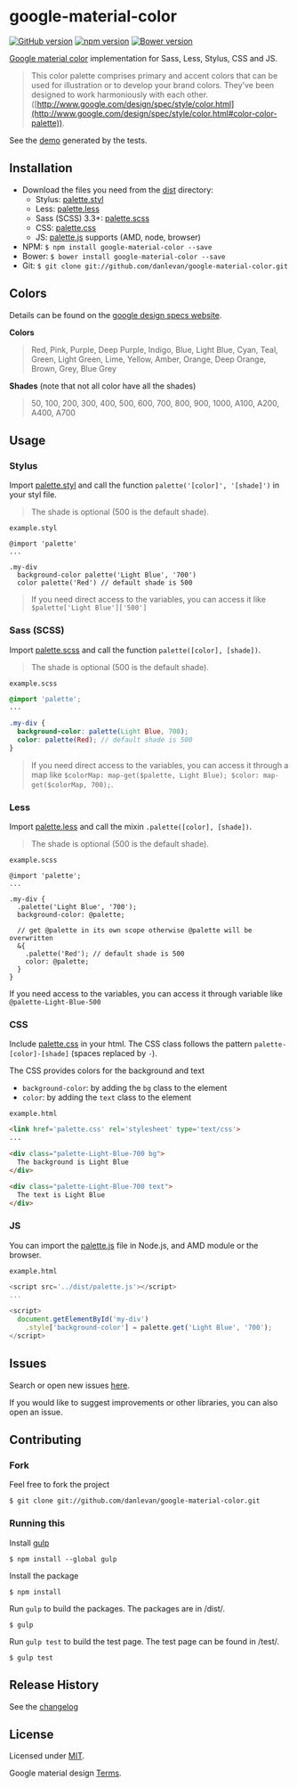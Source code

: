 # google-material-color

[![GitHub version](https://badge.fury.io/gh/danlevan%2Fgoogle-material-color.svg)](http://badge.fury.io/gh/danlevan%2Fgoogle-material-color)
[![npm version](https://badge.fury.io/js/google-material-color.svg)](http://badge.fury.io/js/google-material-color) [![Bower version](https://badge.fury.io/bo/google-material-color.svg)](http://badge.fury.io/bo/google-material-color)

[Google material color](http://www.google.com/design/spec/style/color.html#color-color-palette) implementation for Sass, Less, Stylus, CSS and JS.

> This color palette comprises primary and accent colors that can be used for illustration or to develop your brand colors. They’ve been designed to work harmoniously with each other.
([http://www.google.com/design/spec/style/color.html](http://www.google.com/design/spec/style/color.html#color-color-palette)).

See the [demo](http://danlevan.github.io/google-material-color/test/) generated by the tests.

## Installation

* Download the files you need from the [dist](dist) directory:
  * Stylus:  [palette.styl](http://danlevan.github.io/google-material-color/dist/palette.styl)
  * Less:  [palette.less](http://danlevan.github.io/google-material-color/dist/palette.less)
  * Sass (SCSS) 3.3+:  [palette.scss](http://danlevan.github.io/google-material-color/dist/palette.scss)
  * CSS:  [palette.css](http://danlevan.github.io/google-material-color/dist/palette.css)
  * JS:  [palette.js](http://danlevan.github.io/google-material-color/dist/palette.js) supports (AMD, node, browser)
* NPM: `$ npm install google-material-color --save`
* Bower: `$ bower install google-material-color --save`
* Git: `$ git clone git://github.com/danlevan/google-material-color.git`

## Colors

Details can be found on the [google design specs website](http://www.google.com/design/spec/style/color.html#color-color-palette).

**Colors**
> Red, Pink, Purple, Deep Purple, Indigo, Blue, Light Blue, Cyan, Teal, Green, Light Green, Lime, Yellow, Amber, Orange, Deep Orange, Brown, Grey, Blue Grey

**Shades** (note that not all color have all the shades)
> 50, 100, 200, 300, 400, 500, 600, 700, 800, 900, 1000, A100, A200, A400, A700


## Usage

### Stylus

Import [palette.styl](http://danlevan.github.io/google-material-color/dist/palette.styl) and call the function `palette('[color]', '[shade]')` in your styl file.

> The shade is optional (500 is the default shade).

`example.styl`

```stylus
@import 'palette'
...

.my-div
  background-color palette('Light Blue', '700')
  color palette('Red') // default shade is 500
```

> If you need direct access to the variables, you can access it like `$palette['Light Blue']['500']`

### Sass (SCSS)

Import [palette.scss](http://danlevan.github.io/google-material-color/dist/palette.scss) and call the function `palette([color], [shade])`.

> The shade is optional (500 is the default shade).

`example.scss`

```scss
@import 'palette';
...

.my-div {
  background-color: palette(Light Blue, 700);
  color: palette(Red); // default shade is 500
}
```

> If you need direct access to the variables, you can access it through a map like `$colorMap: map-get($palette, Light Blue); $color: map-get($colorMap, 700);`.

### Less

Import [palette.less](http://danlevan.github.io/google-material-color/dist/palette.less) and call the mixin `.palette([color], [shade])`.

> The shade is optional (500 is the default shade).

`example.scss`

```less
@import 'palette';
...

.my-div {
  .palette('Light Blue', '700');
  background-color: @palette;

  // get @palette in its own scope otherwise @palette will be overwritten
  &{
    .palette('Red'); // default shade is 500
    color: @palette;
  }
}

```

If you need access to the variables, you can access it through variable like `@palette-Light-Blue-500`


### CSS

Include [palette.css](http://danlevan.github.io/google-material-color/dist/palette.css) in your html. The CSS class follows the pattern `palette-[color]-[shade]` (spaces replaced by `-`).

The CSS provides colors for the background and text
* `background-color`: by adding the `bg` class to the element
* `color`: by adding the `text` class to the element

`example.html`

```html
<link href='palette.css' rel='stylesheet' type='text/css'>
...

<div class="palette-Light-Blue-700 bg">
  The background is Light Blue
</div>

<div class="palette-Light-Blue-700 text">
  The text is Light Blue
</div>
```

### JS

You can import the [palette.js](http://danlevan.github.io/google-material-color/dist/palette.js) file in Node.js, and AMD module or the browser.

`example.html`

```javascript
<script src='../dist/palette.js'></script>
...

<script>
  document.getElementById('my-div')
    .style['background-color'] = palette.get('Light Blue', '700');
</script>
```


## Issues

Search or open new issues [here][issues].

If you would like to suggest improvements or other libraries, you can also open an issue.

## Contributing

### Fork

Feel free to fork the project

    $ git clone git://github.com/danlevan/google-material-color.git

### Running this

Install [gulp](http://gulpjs.com/)

    $ npm install --global gulp

Install the package

    $ npm install

Run `gulp` to build the packages. The packages are in /dist/.

    $ gulp

Run `gulp test` to build the test page. The test page can be found in /test/.

    $ gulp test

## Release History
See the [changelog](CHANGELOG.md)

## License

Licensed under [MIT](LICENSE).

Google material design [Terms](http://www.google.com/design/spec/style/color.html).


[issues]: https://github.com/danlevan/google-material-color/issues "GitHub Issues for Less.js"
[download]: https://github.com/less/less.js/zipball/master "Download Less.js"
